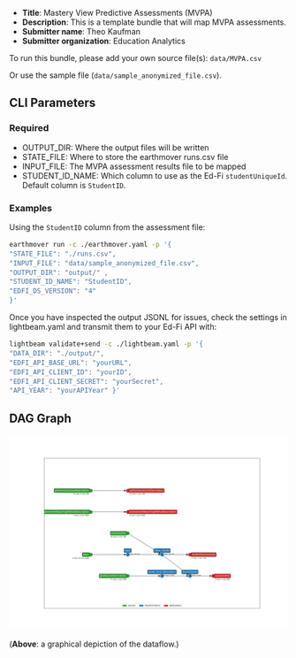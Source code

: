 * **Title**: Mastery View Predictive Assessments (MVPA)
* **Description**: This is a template bundle that will map MVPA assessments. 
* **Submitter name**: Theo Kaufman
* **Submitter organization**: Education Analytics

To run this bundle, please add your own source file(s):
<code>data/MVPA.csv</code>

Or use the sample file (`data/sample_anonymized_file.csv`).

## CLI Parameters

### Required
- OUTPUT_DIR: Where the output files will be written
- STATE_FILE: Where to store the earthmover runs.csv file
- INPUT_FILE: The MVPA assessment results file to be mapped
- STUDENT_ID_NAME: Which column to use as the Ed-Fi `studentUniqueId`. Default column is `StudentID`.

### Examples

Using the `StudentID` column from the assessment file:
```bash
earthmover run -c ./earthmover.yaml -p '{
"STATE_FILE": "./runs.csv",
"INPUT_FILE": "data/sample_anonymized_file.csv",
"OUTPUT_DIR": "output/" ,
"STUDENT_ID_NAME": "StudentID",
"EDFI_DS_VERSION": "4"
}'
```

Once you have inspected the output JSONL for issues, check the settings in lightbeam.yaml and transmit them to your Ed-Fi API with:
```bash
lightbeam validate+send -c ./lightbeam.yaml -p '{
"DATA_DIR": "./output/",
"EDFI_API_BASE_URL": "yourURL",
"EDFI_API_CLIENT_ID": "yourID",
"EDFI_API_CLIENT_SECRET": "yourSecret",
"API_YEAR": "yourAPIYear" }'
```

## DAG Graph
![DAG view of transformations](graph.png)

(**Above**: a graphical depiction of the dataflow.)